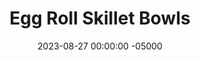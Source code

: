 ---
layout: post
title:  "Egg Roll Skillet Bowls"
date:   2023-08-27 00:00:00 -05000
categories: 
- Recipes
- Ground Meat
permalink: /recipes/egg-roll-bowl
image: /assets/Food/Ground Meat/Egg Roll/egg-roll-cover.jpg
ing: eggroll-ing
facts: eggroll-facts
Prep: 20
Rest: 
Cook: 40
Source1: https://www.theseasonedmom.com/egg-roll-in-a-bowl/
Source2: 
whisk: https://s.samsungfood.com/25hwC
tags: 
- asian
- cabbage
- shredded
- wok
- stir fry
- ground
- turkey
- beef
- gochujang
- soy sauce
- dumpling
- peanut
- sesame
Description: Shredded cabbage makes such a good base for a meal, just like rice or noodles would. These bowls are like a deconstructed version of an egg roll, and they're packed with vegetables and feature a flavorful sauce.
Instructions: 
- You can either buy a bags of shredded cabbage and carrots, or shred them yourself.  I like to cut them into big chunks, pulse them in my food processor, and use that.  It's cheaper and simpler, but you don't get the strips that a mandolin would get you.  Sorry for calling for 17 cups lol, just use a large head of cabbage<br><br>

- Heat a large wok over medium to medium high heat. Add the cabbage, carrots, a pinch of salt, and a drizzle of olive oil<br><br>

- Cover the wok with aluminum foil and cook the vegetables until softened to desired texture<br><br>
- <center><img src="/assets/Food/Ground Meat/Egg Roll/egg-roll-2.jpg" alt="" class="instruction-image"></center>

- Meanwhile, in a large pan or wok, brown the meat with the spices (onion and garlic powder, chili powder, cumin, ginger, pepper, and salt) over medium heat. Mix in soy sauce and gochujang at the end<br><br>
- <center><img src="/assets/Food/Ground Meat/Egg Roll/egg-roll-3.jpg" alt="" class="instruction-image"></center>

- Mix together the sauce in a bowl or glass. Optionally add some peanut butter<br><br>

- Pour the sauce onto the cooked vegetables. Mix in the meat, season to taste with lemon, soy sauce, and salt, and serve<br><br>

- This can also work as a great filling for dumplings. Lightly wet the edges of the wrapper with water, place a small spoonful on the inside, and seal it shut, crimping the edges. Steam in a pan over medium heat until soft, or air fry at 400F until crispy<br><br>
- <center><img src="/assets/Food/Ground Meat/Egg Roll/egg-roll-7.jpg" alt="" class="instruction-image"></center>
---